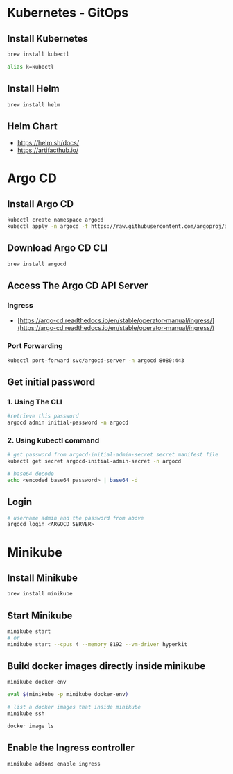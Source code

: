 # Kubernetes - GitOps

## Install Kubernetes
``` bash
brew install kubectl

alias k=kubectl
```

## Install Helm
``` bash
brew install helm
```

## Helm Chart
- https://helm.sh/docs/
- https://artifacthub.io/

# Argo CD
## Install Argo CD
``` bash
kubectl create namespace argocd
kubectl apply -n argocd -f https://raw.githubusercontent.com/argoproj/argo-cd/stable/manifests/install.yaml
```

## Download Argo CD CLI
``` bash
brew install argocd
```

## Access The Argo CD API Server
### Ingress 
- [https://argo-cd.readthedocs.io/en/stable/operator-manual/ingress/](https://argo-cd.readthedocs.io/en/stable/operator-manual/ingress/)
### Port Forwarding
``` bash
kubectl port-forward svc/argocd-server -n argocd 8080:443
```

## Get initial password
### 1. Using The CLI
``` bash
#retrieve this password
argocd admin initial-password -n argocd
```
### 2. Using kubectl command
``` bash
# get password from argocd-initial-admin-secret secret manifest file
kubectl get secret argocd-initial-admin-secret -n argocd

# base64 decode
echo <encoded base64 password> | base64 -d
```

## Login
``` bash
# username admin and the password from above
argocd login <ARGOCD_SERVER>
```

# Minikube

## Install Minikube
``` bash
brew install minikube
```

## Start Minikube
``` bash
minikube start
# or
minikube start --cpus 4 --memory 8192 --vm-driver hyperkit
```

## Build docker images directly inside minikube
``` bash
minikube docker-env

eval $(minikube -p minikube docker-env)

# list a docker images that inside minikube
minikube ssh

docker image ls
```

## Enable the Ingress controller
``` bash
minikube addons enable ingress
```